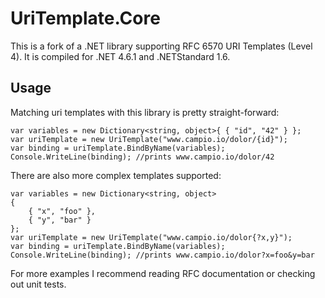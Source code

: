 # UriTemplate.Core
This is a fork of a  .NET library supporting RFC 6570 URI Templates (Level 4). It is compiled for .NET 4.6.1 and .NETStandard 1.6.

## Usage
Matching uri templates with this library is pretty straight-forward:
```
var variables = new Dictionary<string, object>{ { "id", "42" } };
var uriTemplate = new UriTemplate("www.campio.io/dolor/{id}");
var binding = uriTemplate.BindByName(variables);
Console.WriteLine(binding); //prints www.campio.io/dolor/42
```

There are also more complex templates supported:
```
var variables = new Dictionary<string, object>
{
    { "x", "foo" },
    { "y", "bar" }
};
var uriTemplate = new UriTemplate("www.campio.io/dolor{?x,y}");
var binding = uriTemplate.BindByName(variables);
Console.WriteLine(binding); //prints www.campio.io/dolor?x=foo&y=bar
```

For more examples I recommend reading RFC documentation or checking out unit tests.

